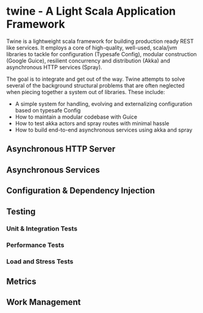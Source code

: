 # twine - A Light Scala Application Framework

Twine is a lightweight scala framework for building production ready REST like services.
It employs a core of high-quality, well-used, scala/jvm libraries to tackle for configuration
(Typesafe Config), modular construction (Google Guice), resilient concurrency and
distribution (Akka) and asynchronous HTTP services (Spray).

The goal is to integrate and get out of the way.  Twine attempts to solve several 
of the background structural problems that are often neglected when piecing together 
a system out of libraries.  These include:

  - A simple system for handling, evolving and externalizing configuration based
    on typesafe Config
  - How to maintain a modular codebase with Guice
  - How to test akka actors and spray routes with minimal hassle
  - How to build end-to-end asynchronous services using akka and spray
 
## Asynchronous HTTP Server
## Asynchronous Services
## Configuration & Dependency Injection
## Testing
### Unit & Integration Tests
### Performance Tests
### Load and Stress Tests
##   Metrics
## Work Management




